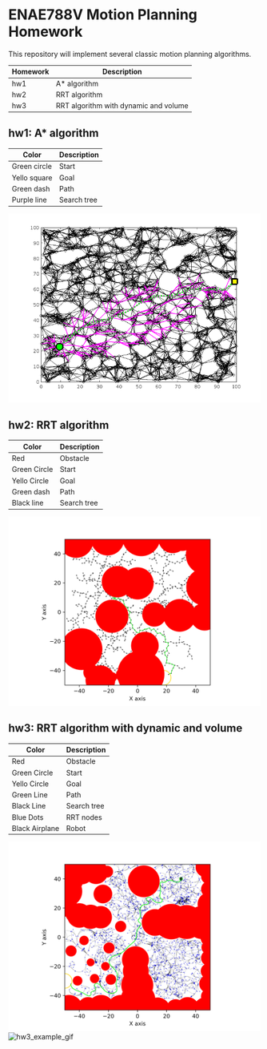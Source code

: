 # ENAE788V Motion Planning Homework
This repository will implement several classic motion planning algorithms. 

| Homework | Description                           |
|----------|---------------------------------------|
| hw1      | A\* algorithm                         |
| hw2      | RRT algorithm                         |
| hw3      | RRT algorithm with dynamic and volume |

## hw1: A\* algorithm
|Color|Description|
|-----|-----|
|Green circle|Start|
|Yello square|Goal|
|Green dash|Path|
|Purple line|Search tree| 

![hw1_example](./hw1/results/Problem4/Problem4_graph.png)

## hw2: RRT algorithm
|Color|Description|
|-----|-----|
|Red|Obstacle|
|Green Circle|Start|
|Yello Circle|Goal|
|Green dash|Path|
|Black line|Search tree| 

![hw2_example](./hw2/results/Problem4/Problem4_graph.png)

## hw3: RRT algorithm with dynamic and volume
| Color          | Description |
|----------------|-------------|
| Red            | Obstacle    |
| Green Circle   | Start       |
| Yello Circle   | Goal        |
| Green Line     | Path        |
| Black Line     | Search tree |
| Blue Dots      | RRT nodes   |
| Black Airplane | Robot       |

![hw3_example](./hw3/results/Problem3/Problem3_graph.png)
![hw3_example_gif](./hw3/results/Problem3/Problem3_graph.gif)

